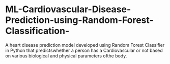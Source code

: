 # ML-Cardiovascular-Disease-Prediction-using-Random-Forest-Classification-

A heart disease prediction model developed using Random Forest Classifier in Python that predictswhether a person has a Cardiovascular or not based on various biological and physical parameters ofthe body.
